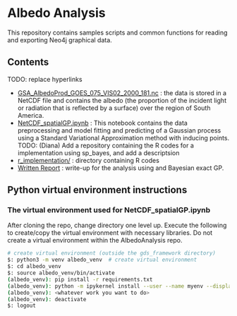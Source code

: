 # Albedo Analysis
This repository contains samples scripts and common functions for reading and exporting Neo4j graphical data.

## Contents
TODO: replace hyperlinks
- [GSA_AlbedoProd_GOES_075_VIS02_2000_181.nc](https://www.google.com) : the data is stored in a NetCDF file and contains the albedo (the proportion of the incident light or radiation that is reflected by a surface) over the region of South America.
- [NetCDF_spatialGP.ipynb](https://www.google.com) : This notebook contains the data preprocessing and model fitting and predicting of a Gaussian process using a Standard Variational Approximation method with inducing points.
TODO: (Diana) Add a repository containing the R codes for a implementation using sp_bayes, and add a descriptsion
- [r_implementation/](https://www.google.com) : directory containing R codes
- [Written Report](https://www.google.com) : write-up for the analysis using and Bayesian exact GP.


## Python virtual environment instructions
### The virtual environment used for NetCDF_spatialGP.ipynb
After cloning the repo, change directory one level up.
Execute the following to create/copy the virtual environment with necessary libraries.
Do not create a virtual environment within the AlbedoAnalysis repo.

```bash
# create virtual environment (outside the gds_framework directory)
$: python3 -m venv albedo_venv  # create virtual environment
$: cd albedo_venv
$: source albedo_venv/bin/activate
(albedo_venv): pip install -r requirements.txt
(albedo_venv): python -m ipykernel install --user --name myenv --display-name "Python (myenv)"
(albedo_venv): <whatever work you want to do>
(albedo_venv): deactivate
$: logout
```

